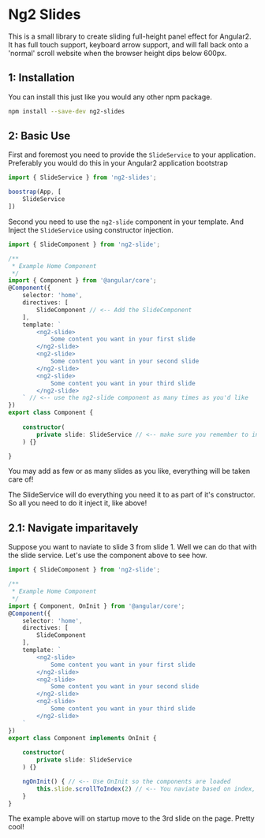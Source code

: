 # Ng2 Slides

This is a small library to create sliding full-height panel effect for Angular2. It has full touch support, keyboard arrow support, and will fall back onto a 'normal' scroll website when the browser height dips below 600px.

## 1: Installation

You can install this just like you would any other npm package.
```bash
npm install --save-dev ng2-slides
```

## 2: Basic Use

First and foremost you need to provide the `SlideService` to your application. Preferably you would do this in your Angular2 application bootstrap
```typescript
import { SlideService } from 'ng2-slides';

boostrap(App, [
	SlideService
])
```

Second you need to use the `ng2-slide` component in your template. And Inject the `SlideService` using constructor injection.
```typescript
import { SlideComponent } from 'ng2-slide';

/**
 * Example Home Component
 */
import { Component } from '@angular/core';
@Component({
	selector: 'home',
	directives: [
		SlideComponent // <-- Add the SlideComponent
	],
	template: `
		<ng2-slide>
			Some content you want in your first slide
		</ng2-slide>
		<ng2-slide>
			Some content you want in your second slide
		</ng2-slide>
		<ng2-slide>
			Some content you want in your third slide
		</ng2-slide>
	` // <-- use the ng2-slide component as many times as you'd like
})
export class Component {
	
	constructor(
		private slide: SlideService // <-- make sure you remember to inject the slide service.
	) {}

}
```
You may add as few or as many slides as you like, everything will be taken care of!

The SlideService will do everything you need it to as part of it's constructor. So all you need to do it inject it, like above!

## 2.1: Navigate imparitavely

Suppose you want to naviate to slide 3 from slide 1. Well we can do that with the slide service. Let's use the component above to see how.

```typescript
import { SlideComponent } from 'ng2-slide';

/**
 * Example Home Component
 */
import { Component, OnInit } from '@angular/core';
@Component({
	selector: 'home',
	directives: [
		SlideComponent
	],
	template: `
		<ng2-slide>
			Some content you want in your first slide
		</ng2-slide>
		<ng2-slide>
			Some content you want in your second slide
		</ng2-slide>
		<ng2-slide>
			Some content you want in your third slide
		</ng2-slide>
	`
})
export class Component implements OnInit {
	
	constructor(
		private slide: SlideService
	) {}

	ngOnInit() { // <-- Use OnInit so the components are loaded
		this.slide.scrollToIndex(2) // <-- You naviate based on index, so it starts at 0.
	}
}
```

The example above will on startup move to the 3rd slide on the page. Pretty cool!